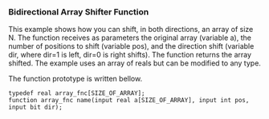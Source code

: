 ### Bidirectional Array Shifter Function

This example shows how you can shift, in both directions, an array of size N. The function receives as parameters the original array (variable a), the number of positions to shift (variable pos), and the direction shift (variable dir, where dir=1 is left, dir=0 is right shifts). The function returns the array shifted. The example uses an array of reals but can be modified to any type.

The function prototype is written bellow.

``` 
typedef real array_fnc[SIZE_OF_ARRAY];
function array_fnc name(input real a[SIZE_OF_ARRAY], input int pos, input bit dir);
```
